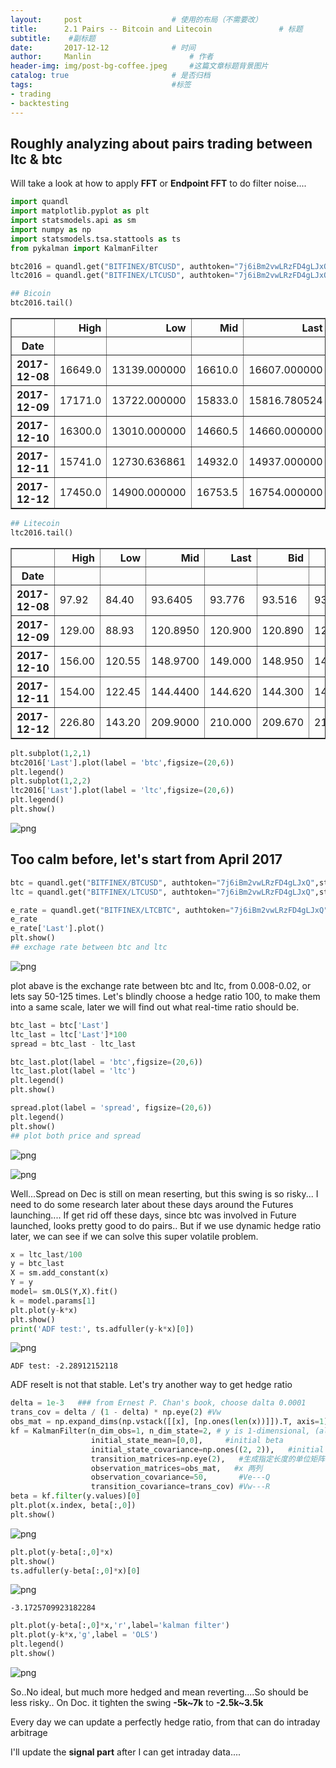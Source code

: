 ```yaml
---
layout:     post   				    # 使用的布局（不需要改）
title:      2.1 Pairs -- Bitcoin and Litecoin 				# 标题 
subtitle:    #副标题
date:       2017-12-12				# 时间
author:     Manlin 						# 作者
header-img: img/post-bg-coffee.jpeg 	#这篇文章标题背景图片
catalog: true 						# 是否归档
tags:								#标签
- trading
- backtesting
---
```


## Roughly analyzing about pairs trading between ltc & btc
Will take a look at how to apply **FFT** or **Endpoint FFT** to do filter noise.... 


```python
import quandl
import matplotlib.pyplot as plt
import statsmodels.api as sm
import numpy as np
import statsmodels.tsa.stattools as ts 
from pykalman import KalmanFilter
```


```python
btc2016 = quandl.get("BITFINEX/BTCUSD", authtoken="7j6iBm2vwLRzFD4gLJxQ",start_date="2016-01-01", end_date="2017-12-12")
ltc2016 = quandl.get("BITFINEX/LTCUSD", authtoken="7j6iBm2vwLRzFD4gLJxQ",start_date="2016-01-01", end_date="2017-12-22")
```


```python
## Bicoin
btc2016.tail()
```




<div>
<style>
    .dataframe thead tr:only-child th {
        text-align: right;
    }

    .dataframe thead th {
        text-align: left;
    }

    .dataframe tbody tr th {
        vertical-align: top;
    }
</style>
<table border="1" class="dataframe">
  <thead>
    <tr style="text-align: right;">
      <th></th>
      <th>High</th>
      <th>Low</th>
      <th>Mid</th>
      <th>Last</th>
      <th>Bid</th>
      <th>Ask</th>
      <th>Volume</th>
    </tr>
    <tr>
      <th>Date</th>
      <th></th>
      <th></th>
      <th></th>
      <th></th>
      <th></th>
      <th></th>
      <th></th>
    </tr>
  </thead>
  <tbody>
    <tr>
      <th>2017-12-08</th>
      <td>16649.0</td>
      <td>13139.000000</td>
      <td>16610.0</td>
      <td>16607.000000</td>
      <td>16608.0</td>
      <td>16612.0</td>
      <td>141225.692924</td>
    </tr>
    <tr>
      <th>2017-12-09</th>
      <td>17171.0</td>
      <td>13722.000000</td>
      <td>15833.0</td>
      <td>15816.780524</td>
      <td>15822.0</td>
      <td>15844.0</td>
      <td>124036.209586</td>
    </tr>
    <tr>
      <th>2017-12-10</th>
      <td>16300.0</td>
      <td>13010.000000</td>
      <td>14660.5</td>
      <td>14660.000000</td>
      <td>14660.0</td>
      <td>14661.0</td>
      <td>77819.746914</td>
    </tr>
    <tr>
      <th>2017-12-11</th>
      <td>15741.0</td>
      <td>12730.636861</td>
      <td>14932.0</td>
      <td>14937.000000</td>
      <td>14926.0</td>
      <td>14938.0</td>
      <td>107145.646045</td>
    </tr>
    <tr>
      <th>2017-12-12</th>
      <td>17450.0</td>
      <td>14900.000000</td>
      <td>16753.5</td>
      <td>16754.000000</td>
      <td>16753.0</td>
      <td>16754.0</td>
      <td>78088.984663</td>
    </tr>
  </tbody>
</table>
</div>




```python
## Litecoin
ltc2016.tail()
```




<div>
<style>
    .dataframe thead tr:only-child th {
        text-align: right;
    }

    .dataframe thead th {
        text-align: left;
    }

    .dataframe tbody tr th {
        vertical-align: top;
    }
</style>
<table border="1" class="dataframe">
  <thead>
    <tr style="text-align: right;">
      <th></th>
      <th>High</th>
      <th>Low</th>
      <th>Mid</th>
      <th>Last</th>
      <th>Bid</th>
      <th>Ask</th>
      <th>Volume</th>
    </tr>
    <tr>
      <th>Date</th>
      <th></th>
      <th></th>
      <th></th>
      <th></th>
      <th></th>
      <th></th>
      <th></th>
    </tr>
  </thead>
  <tbody>
    <tr>
      <th>2017-12-08</th>
      <td>97.92</td>
      <td>84.40</td>
      <td>93.6405</td>
      <td>93.776</td>
      <td>93.516</td>
      <td>93.765</td>
      <td>4.115328e+05</td>
    </tr>
    <tr>
      <th>2017-12-09</th>
      <td>129.00</td>
      <td>88.93</td>
      <td>120.8950</td>
      <td>120.900</td>
      <td>120.890</td>
      <td>120.900</td>
      <td>1.194806e+06</td>
    </tr>
    <tr>
      <th>2017-12-10</th>
      <td>156.00</td>
      <td>120.55</td>
      <td>148.9700</td>
      <td>149.000</td>
      <td>148.950</td>
      <td>148.990</td>
      <td>1.588527e+06</td>
    </tr>
    <tr>
      <th>2017-12-11</th>
      <td>154.00</td>
      <td>122.45</td>
      <td>144.4400</td>
      <td>144.620</td>
      <td>144.300</td>
      <td>144.580</td>
      <td>8.341240e+05</td>
    </tr>
    <tr>
      <th>2017-12-12</th>
      <td>226.80</td>
      <td>143.20</td>
      <td>209.9000</td>
      <td>210.000</td>
      <td>209.670</td>
      <td>210.130</td>
      <td>1.682685e+06</td>
    </tr>
  </tbody>
</table>
</div>




```python
plt.subplot(1,2,1)
btc2016['Last'].plot(label = 'btc',figsize=(20,6))
plt.legend()
plt.subplot(1,2,2)
ltc2016['Last'].plot(label = 'ltc',figsize=(20,6))
plt.legend()
plt.show()
```


![png](https://ws3.sinaimg.cn/large/006tNc79gy1fmdzmu1r55j30wn0a2q3g.jpg)


## Too calm before, let's start from April 2017


```python
btc = quandl.get("BITFINEX/BTCUSD", authtoken="7j6iBm2vwLRzFD4gLJxQ",start_date="2017-04-01", end_date="2017-12-12")
ltc = quandl.get("BITFINEX/LTCUSD", authtoken="7j6iBm2vwLRzFD4gLJxQ",start_date="2017-04-01", end_date="2017-12-22")
```


```python
e_rate = quandl.get("BITFINEX/LTCBTC", authtoken="7j6iBm2vwLRzFD4gLJxQ", start_date="2017-04-01", end_date="2017-12-12") # btc&ltc exchange rate
e_rate
e_rate['Last'].plot()
plt.show()
## exchage rate between btc and ltc
```


![png](https://ws2.sinaimg.cn/large/006tNc79gy1fmdzn8xzsrj30ax07cwes.jpg)


plot abave is the exchange rate between btc and ltc, from 0.008-0.02, or lets say 50-125 times.
Let's blindly choose a hedge ratio 100, to make them into a same scale, later we will find out what real-time ratio should be.


```python
btc_last = btc['Last']
ltc_last = ltc['Last']*100
spread = btc_last - ltc_last

btc_last.plot(label = 'btc',figsize=(20,6))
ltc_last.plot(label = 'ltc')
plt.legend()
plt.show()

spread.plot(label = 'spread', figsize=(20,6))
plt.legend()
plt.show()
## plot both price and spread
```


![png](https://ws4.sinaimg.cn/large/006tNc79gy1fmdznni4w4j30wn0a2q3p.jpg)



![png](https://ws2.sinaimg.cn/large/006tNc79gy1fmdzo27znpj30wn0a2gm9.jpg)


Well...Spread on Dec is still on mean reserting, but this swing is so risky... I need to do some research later about these days around the Futures launching.... If get rid off these days, since btc was involved in Future launched, looks pretty good to do pairs.. But if we use dynamic hedge ratio later, we can see if we can solve this super volatile problem. 


```python
x = ltc_last/100
y = btc_last
X = sm.add_constant(x)
Y = y
model= sm.OLS(Y,X).fit()
k = model.params[1]
plt.plot(y-k*x)
plt.show()
print('ADF test:', ts.adfuller(y-k*x)[0])
```


![png](https://ws1.sinaimg.cn/large/006tNc79gy1fmdzod3988j30ax070mxa.jpg)


    ADF test: -2.28912152118


ADF reselt is not that stable. Let's try another way to get hedge ratio


```python
delta = 1e-3   ### from Ernest P. Chan's book, choose dalta 0.0001
trans_cov = delta / (1 - delta) * np.eye(2) #Vw
obs_mat = np.expand_dims(np.vstack([[x], [np.ones(len(x))]]).T, axis=1)
kf = KalmanFilter(n_dim_obs=1, n_dim_state=2, # y is 1-dimensional, (alpha, beta) is 2-dimensional
                  initial_state_mean=[0,0],     #initial beta
                  initial_state_covariance=np.ones((2, 2)),   #initial R
                  transition_matrices=np.eye(2),   #生成指定长度的单位矩阵 R
                  observation_matrices=obs_mat,   #x 两列
                  observation_covariance=50,       #Ve---Q
                  transition_covariance=trans_cov) #Vw---R
beta = kf.filter(y.values)[0]
plt.plot(x.index, beta[:,0])
plt.show()
```


![png](https://ws4.sinaimg.cn/large/006tNc79gy1fmdzoly3ylj30ai070t8t.jpg)



```python
plt.plot(y-beta[:,0]*x)
plt.show()
ts.adfuller(y-beta[:,0]*x)[0]
```


![png](https://ws1.sinaimg.cn/large/006tNc79gy1fmdzoyh5n7j30ax0700sv.jpg)





    -3.1725709923182284




```python
plt.plot(y-beta[:,0]*x,'r',label='kalman filter')
plt.plot(y-k*x,'g',label = 'OLS')
plt.legend()
plt.show()
```


![png](https://ws1.sinaimg.cn/large/006tNc79gy1fmdzp9xsf4j30ax0700t0.jpg)


So..No ideal, but much more hedged and mean reverting....So should be less risky.. On Doc. it tighten the swing **-5k~7k** to **-2.5k~3.5k**

Every day we can update a perfectly hedge ratio, from that can do intraday arbitrage

I'll update the **signal part** after I can get intraday data....


```python

```
